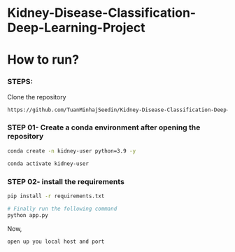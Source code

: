 # Kidney-Disease-Classification-Deep-Learning-Project

# How to run?
### STEPS:

Clone the repository

```bash
https://github.com/TuanMinhajSeedin/Kidney-Disease-Classification-Deep-Learning-Project
```
### STEP 01- Create a conda environment after opening the repository

```bash
conda create -n kidney-user python=3.9 -y
```

```bash
conda activate kidney-user
```


### STEP 02- install the requirements
```bash
pip install -r requirements.txt
```

```bash
# Finally run the following command
python app.py
```

Now,
```bash
open up you local host and port
```





